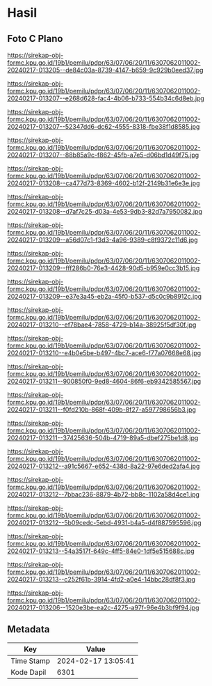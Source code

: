 # Hasil

## Foto C Plano

https://sirekap-obj-formc.kpu.go.id/19b1/pemilu/pdpr/63/07/06/20/11/6307062011002-20240217-013205--de84c03a-8739-4147-b659-9c929b0eed37.jpg

https://sirekap-obj-formc.kpu.go.id/19b1/pemilu/pdpr/63/07/06/20/11/6307062011002-20240217-013207--e268d628-fac4-4b06-b733-554b34c6d8eb.jpg

https://sirekap-obj-formc.kpu.go.id/19b1/pemilu/pdpr/63/07/06/20/11/6307062011002-20240217-013207--52347dd6-dc62-4555-8318-fbe38f1d8585.jpg

https://sirekap-obj-formc.kpu.go.id/19b1/pemilu/pdpr/63/07/06/20/11/6307062011002-20240217-013207--88b85a9c-f862-45fb-a7e5-d06bd1d49f75.jpg

https://sirekap-obj-formc.kpu.go.id/19b1/pemilu/pdpr/63/07/06/20/11/6307062011002-20240217-013208--ca477d73-8369-4602-b12f-2149b31e6e3e.jpg

https://sirekap-obj-formc.kpu.go.id/19b1/pemilu/pdpr/63/07/06/20/11/6307062011002-20240217-013208--d7af7c25-d03a-4e53-9db3-82d7a7950082.jpg

https://sirekap-obj-formc.kpu.go.id/19b1/pemilu/pdpr/63/07/06/20/11/6307062011002-20240217-013209--a56d07c1-f3d3-4a96-9389-c8f9372c11d6.jpg

https://sirekap-obj-formc.kpu.go.id/19b1/pemilu/pdpr/63/07/06/20/11/6307062011002-20240217-013209--fff286b0-76e3-4428-90d5-b959e0cc3b15.jpg

https://sirekap-obj-formc.kpu.go.id/19b1/pemilu/pdpr/63/07/06/20/11/6307062011002-20240217-013209--e37e3a45-eb2a-45f0-b537-d5c0c9b8912c.jpg

https://sirekap-obj-formc.kpu.go.id/19b1/pemilu/pdpr/63/07/06/20/11/6307062011002-20240217-013210--ef78bae4-7858-4729-b14a-38925f5df30f.jpg

https://sirekap-obj-formc.kpu.go.id/19b1/pemilu/pdpr/63/07/06/20/11/6307062011002-20240217-013210--e4b0e5be-b497-4bc7-ace6-f77a07668e68.jpg

https://sirekap-obj-formc.kpu.go.id/19b1/pemilu/pdpr/63/07/06/20/11/6307062011002-20240217-013211--900850f0-9ed8-4604-86f6-eb9342585567.jpg

https://sirekap-obj-formc.kpu.go.id/19b1/pemilu/pdpr/63/07/06/20/11/6307062011002-20240217-013211--f0fd210b-868f-409b-8f27-a597798656b3.jpg

https://sirekap-obj-formc.kpu.go.id/19b1/pemilu/pdpr/63/07/06/20/11/6307062011002-20240217-013211--37425636-504b-4719-89a5-dbef275be1d8.jpg

https://sirekap-obj-formc.kpu.go.id/19b1/pemilu/pdpr/63/07/06/20/11/6307062011002-20240217-013212--a91c5667-e652-438d-8a22-97e6ded2afa4.jpg

https://sirekap-obj-formc.kpu.go.id/19b1/pemilu/pdpr/63/07/06/20/11/6307062011002-20240217-013212--7bbac236-8879-4b72-bb8c-1102a58d4ce1.jpg

https://sirekap-obj-formc.kpu.go.id/19b1/pemilu/pdpr/63/07/06/20/11/6307062011002-20240217-013212--5b09cedc-5ebd-4931-b4a5-d4f887595596.jpg

https://sirekap-obj-formc.kpu.go.id/19b1/pemilu/pdpr/63/07/06/20/11/6307062011002-20240217-013213--54a3517f-649c-4ff5-84e0-1df5e515688c.jpg

https://sirekap-obj-formc.kpu.go.id/19b1/pemilu/pdpr/63/07/06/20/11/6307062011002-20240217-013213--c252f61b-3914-4fd2-a0e4-14bbc28df8f3.jpg

https://sirekap-obj-formc.kpu.go.id/19b1/pemilu/pdpr/63/07/06/20/11/6307062011002-20240217-013206--1520e3be-ea2c-4275-a97f-96e4b3bf9f94.jpg


## Metadata

| Key        | Value               |
| ---------- | ------------------- |
| Time Stamp | 2024-02-17 13:05:41 |
| Kode Dapil | 6301                |



